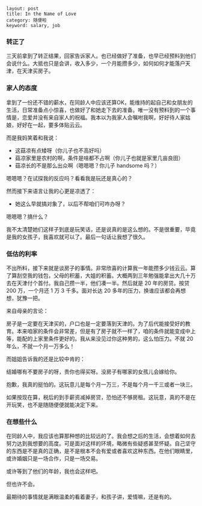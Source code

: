 ```
layout: post
title: In the Name of Love
category: 随便啦
keyword: salary, job
```

### 转正了

三天前拿到了转正结果，回家告诉家人。也已经做好了准备，也早已经预料到他们会说什么。大抵也只是会讲，收入多少，一个月能攒多少，如何如何才能落户天津，在天津买房子。

### 家人的态度

拿到了一份还不错的薪水，在同龄人中应该还算OK，能维持的起自己和女朋友的生活，日常准备点小惊喜，也做好了和她走下去的准备。唯一没有预料到的一个事情是，恋爱并没有来自家人的祝福。我本以为我家人会嘱咐我啊，好好待人家姑娘，好好在一起，要多体贴云云。

而是我妈笑着和我说：

- 这菇凉有点矮呀（你儿子也不高好吗）
- 菇凉家里是农村的啊，条件是啥都不占啊（你儿子也就是家里几亩良田）
- 菇凉长的不是那么出众啊（嗯嗯嗯？你儿子 handsome 吗？）

嗯嗯嗯？在试探我的反应吗？看看我是玩还是真心的？

然而接下来语言让我的心更是凉透了：

- 她这么早就搞对象了，以后不帮咱们可咋办呀？

嗯嗯嗯？搞什么？

我不太清楚她们这样子到底是玩笑话，还是说真的是这么想的。不是很重要，毕竟是我的女孩子，我喜欢就可以了。最后一句话让我想了很久。

### 低估的利率

不出所料，接下来就是谈房子的事情。非常欣喜的计算我一年能攒多少钱云云。算了算刮空我的钱包，父母的积蓄，大姐的积蓄。大概两到三年勉强能拿出大几十万去在天津付个首付。我自己攒一半，他们凑一半。然后就是 20 年的房贷。按贷 200 万，一个月还 1 万 3 千多。面对长达 20 多年的压力，换谁应该都会再想想，犹豫一把。

来自母亲的言论：

房子是一定要在天津买的，户口也是一定要落到天津的。为了后代能接受好的教育。本来咱家的条件会非常差，但是有了房子就不一样了，咱的条件就能变成中上等，能配的上家里条件更好的。我从来没见过你这种男的，这么怕压力。不就 20 年么，不就一个月一万多么！

而姐姐告诉我的还是比较中肯的：

结婚哪有不要房子的呀，贵你也得买呀。没房子有哪家的女孩儿会嫁给你。

抱歉，我真的挺怕的。这玩意儿是每个月一万三，不是每个月一千三或者一块三。

如果按现在算，税后的到手薪资减掉房贷，恐怕还不够房租。这玩意，真的不是在开玩笑，也不是随随便便就能决定下来。

### 在想些什么

在同龄人中，我应该也算那种想的比较远的了。我会想之后的生活，会想着如何去努力达到我想要的高度。可是面对这样的环境，略微有些疑惑甚至怀疑。自己坚守的东西是不是真的正确，是不是根本不会有爱或者喜欢这种东西。在他们眼睛里，或许婚姻只是一场合作，只是一场交易。

或许等到了他们的年龄，我也会这样吧。

但也许不会。

最期待的事情就是满眼温柔的看着妻子，和孩子讲，爱情嘛，还是有的。
